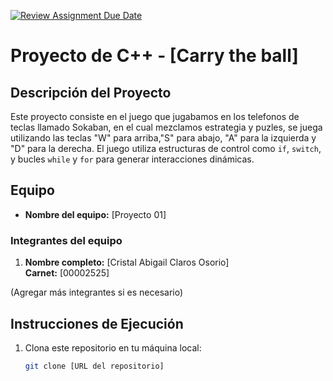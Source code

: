[![Review Assignment Due Date](https://classroom.github.com/assets/deadline-readme-button-22041afd0340ce965d47ae6ef1cefeee28c7c493a6346c4f15d667ab976d596c.svg)](https://classroom.github.com/a/mi1WNrHU)
# Proyecto de C++ - [Carry the ball]

## Descripción del Proyecto

Este proyecto consiste en el juego que jugabamos en los telefonos de teclas llamado Sokaban, en el cual mezclamos estrategia y puzles, se juega utilizando las teclas "W" para arriba,"S" para abajo, "A" para la izquierda y "D" para la derecha. El juego utiliza estructuras de control como `if`, `switch`, y bucles `while` y `for` para generar interacciones dinámicas.


## Equipo

- **Nombre del equipo:** [Proyecto 01]

### Integrantes del equipo

1. **Nombre completo:** [Cristal Abigail Claros Osorio]  
   **Carnet:** [00002525]


(Agregar más integrantes si es necesario)

## Instrucciones de Ejecución

1. Clona este repositorio en tu máquina local:
   ```bash
   git clone [URL del repositorio]
